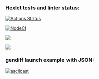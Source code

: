 ### Hexlet tests and linter status:
[![Actions Status](https://github.com/AnastasiyaBachinina/frontend-project-lvl2/workflows/hexlet-check/badge.svg)](https://github.com/AnastasiyaBachinina/frontend-project-lvl2/actions)

[![NodeCI](https://github.com/AnastasiyaBachinina/frontend-project-lvl2/workflows/NodeCI/badge.svg)](https://github.com/AnastasiyaBachinina/frontend-project-lvl2/actions/workflows/nodejs.yml)

<a href="https://codeclimate.com/github/AnastasiyaBachinina/frontend-project-lvl2/maintainability"><img src="https://api.codeclimate.com/v1/badges/292fe09f75639a3650f9/maintainability" /></a>

<a href="https://codeclimate.com/github/AnastasiyaBachinina/frontend-project-lvl2/test_coverage"><img src="https://api.codeclimate.com/v1/badges/292fe09f75639a3650f9/test_coverage" /></a>

### gendiff launch example with JSON: 
 [![asciicast](https://asciinema.org/a/1TDnzvbB0YeK6JgJ1ZhEH28TB.svg)](https://asciinema.org/a/1TDnzvbB0YeK6JgJ1ZhEH28TB)